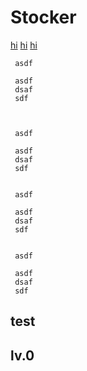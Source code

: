 # Stocker
 
[hi](#test) 
[hi](#lv.0) 
[hi](#lv-0) 
  
   
     
     
     
     
     
     
     
     
     
     asdf
     
     asdf
     dsaf
     sdf
     
     
     
     asdf
     
     asdf
     dsaf
     sdf
     
     
     asdf
     
     asdf
     dsaf
     sdf
     
     
     asdf
     
     asdf
     dsaf
     sdf
     
     
## test
## lv.0
